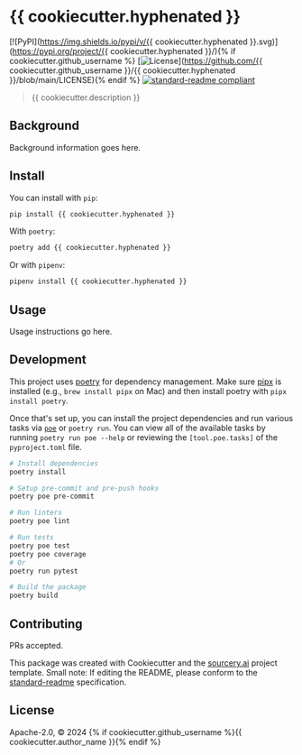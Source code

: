 # {{ cookiecutter.hyphenated }}

[![PyPI](https://img.shields.io/pypi/v/{{ cookiecutter.hyphenated }}.svg)](https://pypi.org/project/{{ cookiecutter.hyphenated }}/){% if cookiecutter.github_username %}
[![License](https://img.shields.io/badge/license-Apache%202.0-blue.svg)](https://github.com/{{ cookiecutter.github_username }}/{{ cookiecutter.hyphenated }}/blob/main/LICENSE){% endif %}
[![standard-readme compliant](https://img.shields.io/badge/standard--readme-OK-green.svg)](https://github.com/RichardLitt/standard-readme)

> {{ cookiecutter.description }}

## Background

Background information goes here.

## Install

You can install with `pip`:

```sh
pip install {{ cookiecutter.hyphenated }}
```

With `poetry`:

```sh
poetry add {{ cookiecutter.hyphenated }}
```

Or with `pipenv`:

```sh
pipenv install {{ cookiecutter.hyphenated }}
```

## Usage

Usage instructions go here.

## Development

This project uses [poetry](https://python-poetry.org/docs/#installation) for dependency management. Make sure [pipx](https://pipx.pypa.io/stable/installation/) is installed (e.g., `brew install pipx` on Mac) and then install poetry with `pipx install poetry`.

Once that's set up, you can install the project dependencies and run various tasks via [`poe`](https://poethepoet.natn.io/poetry_plugin.html) or `poetry run`. You can view all of the available tasks by running `poetry run poe --help` or reviewing the `[tool.poe.tasks]` of the `pyproject.toml` file.

```sh
# Install dependencies
poetry install

# Setup pre-commit and pre-push hooks
poetry poe pre-commit

# Run linters
poetry poe lint

# Run tests
poetry poe test
poetry poe coverage
# Or
poetry run pytest

# Build the package
poetry build
```

## Contributing

PRs accepted.

This package was created with Cookiecutter and the [sourcery.ai](https://github.com/sourcery-ai/python-best-practices-cookiecutter) project template. Small note: If editing the README, please conform to the
[standard-readme](https://github.com/RichardLitt/standard-readme) specification.

## License

Apache-2.0, © 2024 {% if cookiecutter.github_username %}{{ cookiecutter.author_name }}{% endif %}
